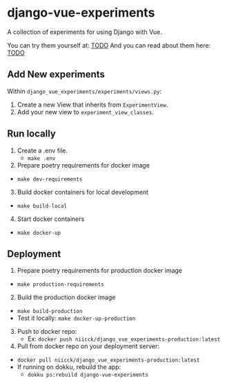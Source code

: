 # django-vue-experiments

A collection of experiments for using Django with Vue.

You can try them yourself at: [TODO](#TODO)
And you can read about them here: [TODO](#TODO)

## Add New experiments

Within `django_vue_experiments/experiments/views.py`:
1. Create a new View that inherits from `ExperimentView`.
2. Add your new view to `experiment_view_classes`.

## Run locally

1. Create a .env file.
   - `make .env`
2. Prepare poetry requirements for docker image
  - `make dev-requirements`
3. Build docker containers for local development
  - `make build-local`
4. Start docker containers
  - `make docker-up`

## Deployment

1. Prepare poetry requirements for production docker image
  - `make production-requirements`
2. Build the production docker image
  - `make build-production`
  - Test it locally: `make docker-up-production`
3. Push to docker repo:
   - Ex: `docker push niicck/django_vue_experiments-production:latest`
4. Pull from docker repo on your deployment server:
  - `docker pull niicck/django_vue_experiments-production:latest`
  - If running on dokku, rebuild the app:
    - `dokku ps:rebuild django-vue-experiments`
